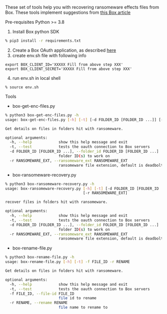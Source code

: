 These set of tools help you with recovering ransomeware effects files from Box. 
These tools implement suggestions from [this Box article](https://support.box.com/hc/en-us/articles/360043694054-Ransomware)


Pre-requisites
Python >= 3.8
1. Install Box python SDK
```sh
% pip3 install -r requirements.txt
```
2. Create a Box OAuth application, as described [here](https://developer.box.com/guides/authentication/oauth2/oauth2-setup/)
3. create env.sh file with following info
```
export BOX_CLIENT_ID='XXXXX Fill from above step XXX'
export BOX_CLIENT_SECRET='XXXXX Fill from above step XXX'
```
4. run env.sh in local shell
```
% source env.sh
```

Tools
- box-get-enc-files.py
```sh
% python3 box-get-enc-files.py -h
usage: box-get-enc-files.py [-h] [-t] [-d FOLDER_ID [FOLDER_ID ...]] [-r RANSOMEWARE_EXT]

Get details on files in folders hit with ransomeware.

optional arguments:
  -h, --help            show this help message and exit
  -t, --test            tests the oauth connection to Box servers
  -d FOLDER_ID [FOLDER_ID ...], --folder_id FOLDER_ID [FOLDER_ID ...]
                        folder ID(s) to work on
  -r RANSOMEWARE_EXT, --ransomeware_ext RANSOMEWARE_EXT
                        ransomeware file extension, default is deadbolt
```

- box-ransomeware-recovery.py
```sh
% python3 box-ransomeware-recovery.py -h
usage: box-ransomeware-recovery.py [-h] [-t] [-d FOLDER_ID [FOLDER_ID ...]]
                                   [-r RANSOMEWARE_EXT]

recover files in folders hit with ransomeware.

optional arguments:
  -h, --help            show this help message and exit
  -t, --test            tests the oauth connection to Box servers
  -d FOLDER_ID [FOLDER_ID ...], --folder_id FOLDER_ID [FOLDER_ID ...]
                        folder ID(s) to work on
  -r RANSOMEWARE_EXT, --ransomeware_ext RANSOMEWARE_EXT
                        ransomeware file extension, default is deadbolt
```

- box-rename-file.py
```sh
% python3 box-rename-file.py -h         
usage: box-rename-file.py [-h] [-t] -f FILE_ID -r RENAME

Get details on files in folders hit with ransomeware.

optional arguments:
  -h, --help            show this help message and exit
  -t, --test            tests the oauth connection to Box servers
  -f FILE_ID, --file-id FILE_ID
                        file id to rename
  -r RENAME, --rename RENAME
                        file name to rename to
```